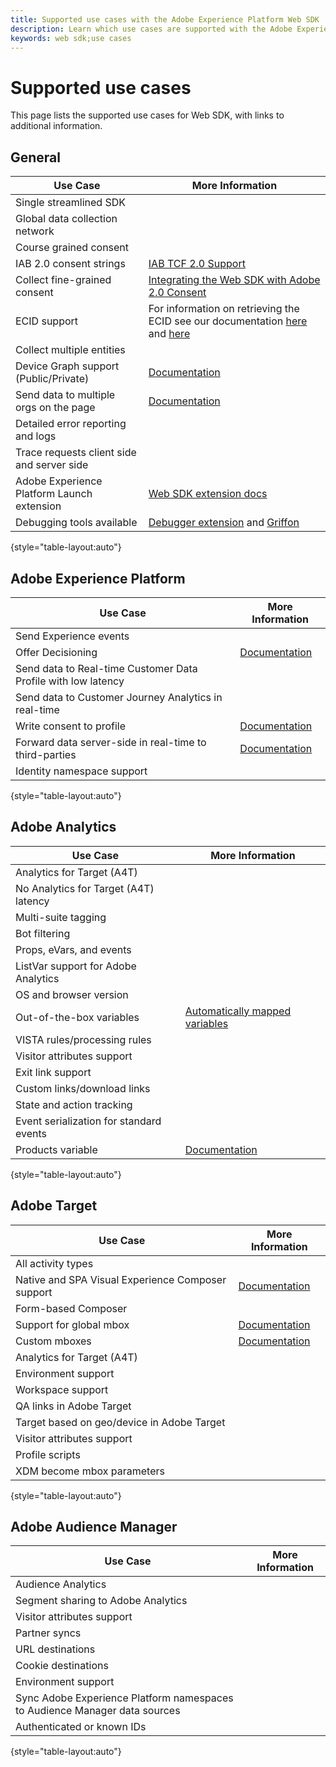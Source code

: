 ```yaml
---
title: Supported use cases with the Adobe Experience Platform Web SDK
description: Learn which use cases are supported with the Adobe Experience Platform Web SDK.
keywords: web sdk;use cases
---
```


# Supported use cases

This page lists the supported use cases for Web SDK, with links to additional information.

## General

| Use Case | More Information |
| --- | --- |
| Single streamlined SDK | |
| Global data collection network |  |
| Course grained consent |  |
| IAB 2.0 consent strings | [IAB TCF 2.0 Support](https://experienceleague.adobe.com/docs/experience-platform/edge/consent/iab-tcf/overview.html?lang=en#consent) |
| Collect fine-grained consent | [Integrating the Web SDK with Adobe 2.0 Consent](https://experienceleague.adobe.com/docs/experience-platform/landing/governance-privacy-security/consent/adobe/sdk.html#prerequisites) |
| ECID support | For information on retrieving the ECID see our documentation [here](https://experienceleague.adobe.com/docs/experience-platform/edge/identity/overview.html?lang=en#first-party-identity) and [here](https://experienceleague.adobe.com/docs/experience-platform/edge/extension/accessing-the-ecid.html?lang=en#extension) |
| Collect multiple entities |  |
| Device Graph support (Public/Private) | [Documentation](https://experienceleague.adobe.com/docs/analytics/components/cda/device-graph.html?lang=en) |
| Send data to multiple orgs on the page | [Documentation](https://experienceleague.adobe.com/docs/experience-platform/edge/fundamentals/interacting-with-multiple-properties.html?lang=en#fundamentals) |
| Detailed error reporting and logs |  |
| Trace requests client side and server side |  |
| Adobe Experience Platform Launch extension | [Web SDK extension docs](https://experienceleague.adobe.com/docs/experience-platform/edge/extension/web-sdk-extension.html?lang=en#extension) |
| Debugging tools available | [Debugger extension](https://experienceleague.adobe.com/docs/debugger-learn/tutorials/experience-platform-debugger/introduction-to-the-experience-platform-debugger.html?lang=en) and [Griffon](https://aep-sdks.gitbook.io/docs/beta/project-griffon) |

{style="table-layout:auto"}

## Adobe Experience Platform

| Use Case | More Information |
| --- | --- |
| Send Experience events |  |
| Offer Decisioning | [Documentation](https://experienceleague.adobe.com/docs/experience-platform/edge/personalization/offer-decisioning/offer-decisioning-overview.html?lang=en#personalization) |
| Send data to Real-time Customer Data Profile with low latency |  
| Send data to Customer Journey Analytics in real-time |  |
| Write consent to profile | [Documentation](https://experienceleague.adobe.com/docs/experience-platform/landing/governance-privacy-security/consent/adobe/sdk.html?lang=en) |
| Forward data server-side in real-time to third-parties| [Documentation](https://experienceleague.adobe.com/docs/launch/using/server-side-info/server-side-overview.html?lang=en) |
| Identity namespace support |  |

{style="table-layout:auto"}

## Adobe Analytics

| Use Case | More Information |
| --- | --- |
| Analytics for Target (A4T) |  |
| No Analytics for Target (A4T) latency |  |
| Multi-suite tagging |  |
| Bot filtering |  |
| Props, eVars, and events |  |
| ListVar support for Adobe Analytics |  |
| OS and browser version |  |
| Out-of-the-box variables | [Automatically mapped variables](https://experienceleague.adobe.com/docs/experience-platform/edge/data-collection/adobe-analytics/automatically-mapped-vars.html?lang=en#data-collection) |
| VISTA rules/processing rules |  |
| Visitor attributes support |  |
| Exit link support |  |
| Custom links/download links |  |
| State and action tracking |  |
| Event serialization for standard events |  |
| Products variable | [Documentation](https://experienceleague.adobe.com/docs/experience-platform/edge/data-collection/collect-commerce-data.html?lang=en#actions-related-to-products) |

{style="table-layout:auto"}

## Adobe Target

| Use Case | More Information |
| --- | --- |
| All activity types |  |
| Native and SPA Visual Experience Composer support | [Documentation](https://experienceleague.adobe.com/docs/experience-platform/edge/personalization/adobe-target/spa-implementation.html?lang=en#personalization) |
| Form-based Composer |  |
| Support for global mbox | [Documentation](https://experienceleague.adobe.com/docs/experience-platform/edge/personalization/rendering-personalization-content.html?lang=en#automatically-rendering-content) |
| Custom mboxes | [Documentation](https://experienceleague.adobe.com/docs/experience-platform/edge/personalization/rendering-personalization-content.html?lang=en#manually-rendering-content) |
| Analytics for Target (A4T) |  |
| Environment support |  |
| Workspace support |  |
| QA links in Adobe Target |  |
| Target based on geo/device in Adobe Target|  |
| Visitor attributes support |  |
| Profile scripts |  |
| XDM become mbox parameters |  |

{style="table-layout:auto"}

## Adobe Audience Manager

| Use Case | More Information |
| --- | --- |
| Audience Analytics |  |
| Segment sharing to Adobe Analytics |  |
| Visitor attributes support |  |
| Partner syncs |  |
| URL destinations |  |
| Cookie destinations |  |
| Environment support |  |
| Sync Adobe Experience Platform namespaces to Audience Manager data sources |  |
| Authenticated or known IDs |  |

{style="table-layout:auto"}